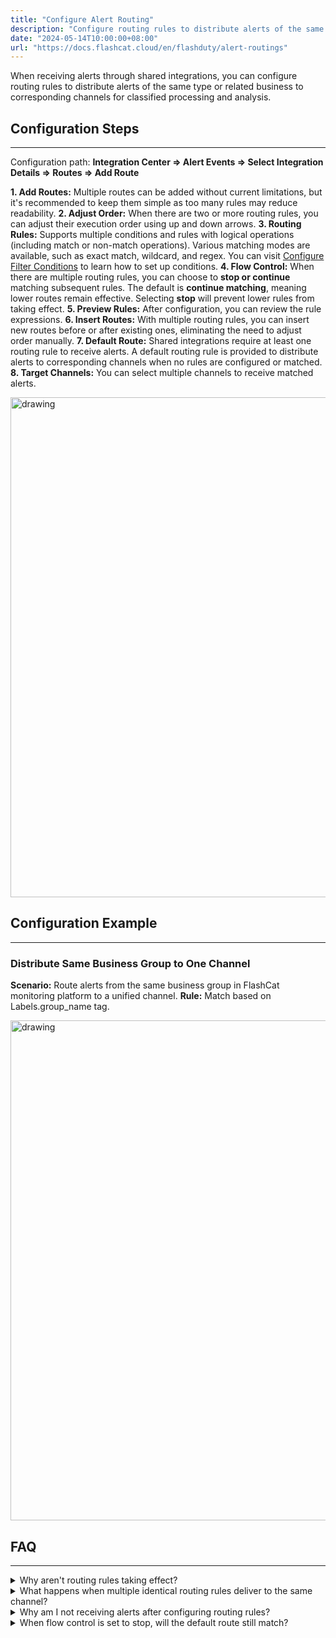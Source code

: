 ```yaml
---
title: "Configure Alert Routing"
description: "Configure routing rules to distribute alerts of the same type or related business to corresponding channels for classified processing and analysis"
date: "2024-05-14T10:00:00+08:00"
url: "https://docs.flashcat.cloud/en/flashduty/alert-routings"
---
```


When receiving alerts through shared integrations, you can configure routing rules to distribute alerts of the same type or related business to corresponding channels for classified processing and analysis.

<!-- Video Guide 
## Video Guide
---
<Video src="https://download.flashcat.cloud/flashduty/video/routings.mp4"></Video>
-->

## Configuration Steps
---
Configuration path: **Integration Center => Alert Events => Select Integration Details => Routes => Add Route**

**1. Add Routes:** Multiple routes can be added without current limitations, but it's recommended to keep them simple as too many rules may reduce readability.
**2. Adjust Order:** When there are two or more routing rules, you can adjust their execution order using up and down arrows.
**3. Routing Rules:** Supports multiple conditions and rules with logical operations (including match or non-match operations). Various matching modes are available, such as exact match, wildcard, and regex. You can visit [Configure Filter Conditions](https://docs.flashcat.cloud/en/flashduty/how-to-filter) to learn how to set up conditions.
**4. Flow Control:** When there are multiple routing rules, you can choose to **stop or continue** matching subsequent rules. The default is **continue matching**, meaning lower routes remain effective. Selecting **stop** will prevent lower rules from taking effect.
**5. Preview Rules:** After configuration, you can review the rule expressions.
**6. Insert Routes:** With multiple routing rules, you can insert new routes before or after existing ones, eliminating the need to adjust order manually.
**7. Default Route:** Shared integrations require at least one routing rule to receive alerts. A default routing rule is provided to distribute alerts to corresponding channels when no rules are configured or matched.
**8. Target Channels:** You can select multiple channels to receive matched alerts.

<img src="https://download.flashcat.cloud/flashduty/doc/en/fd/route-1.png" alt="drawing" width="800"/>

## Configuration Example
---

### Distribute Same Business Group to One Channel
**Scenario:** Route alerts from the same business group in FlashCat monitoring platform to a unified channel.
**Rule:** Match based on Labels.group_name tag.

<img src="https://download.flashcat.cloud/flashduty/doc/en/fd/routing-2.png" alt="drawing" width="800"/>

## FAQ
---
<details>
<summary>Why aren't routing rules taking effect?</summary>
Please verify if the alerts match the rules and if the rules are configured correctly.
</details>

<details>
<summary>What happens when multiple identical routing rules deliver to the same channel?</summary>
An incident will be generated for each channel. It's recommended to select multiple channels within the same rule instead.
</details>

<details>
<summary>Why am I not receiving alerts after configuring routing rules?</summary>
Please verify if incoming alerts match your configured routing rules. It's recommended to set up a default fallback route to catch unmatched alerts.
</details>

<details>
<summary>When flow control is set to stop, will the default route still match?</summary>
Yes, the default route serves as a fallback and is not affected by flow control settings.
</details>